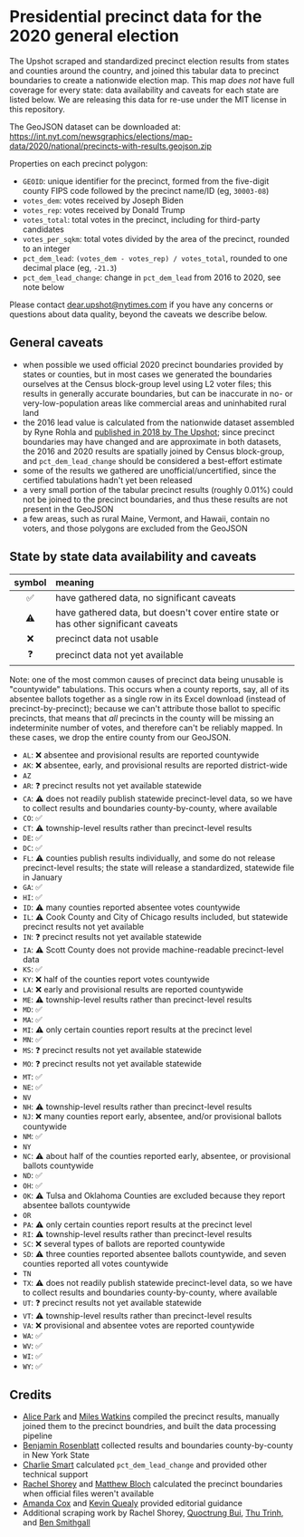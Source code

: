 # Presidential precinct data for the 2020 general election

The Upshot scraped and standardized precinct election results from states and counties around the country, and joined this tabular data to precinct boundaries to create a nationwide election map. This map _does not_ have full coverage for every state: data availability and caveats for each state are listed below. We are releasing this data for re-use under the MIT license in this repository.

The GeoJSON dataset can be downloaded at: https://int.nyt.com/newsgraphics/elections/map-data/2020/national/precincts-with-results.geojson.zip

Properties on each precinct polygon:

- `GEOID`: unique identifier for the precinct, formed from the five-digit county FIPS code followed by the precinct name/ID (eg, `30003-08`)
- `votes_dem`: votes received by Joseph Biden
- `votes_rep`: votes received by Donald Trump
- `votes_total`: total votes in the precinct, including for third-party candidates
- `votes_per_sqkm`: total votes divided by the area of the precinct, rounded to an integer
- `pct_dem_lead`: `(votes_dem - votes_rep) / votes_total`, rounded to one decimal place (eg, `-21.3`)
- `pct_dem_lead_change`: change in `pct_dem_lead` from 2016 to 2020, see note below

Please contact dear.upshot@nytimes.com if you have any concerns or questions about data quality, beyond the caveats we describe below.

## General caveats

- when possible we used official 2020 precinct boundaries provided by states or counties, but in most cases we generated the boundaries ourselves at the Census block-group level using L2 voter files; this results in generally accurate boundaries, but can be inaccurate in no- or very-low-population areas like commercial areas and uninhabited rural land
- the 2016 lead value is calculated from the nationwide dataset assembled by Ryne Rohla and [published in 2018 by The Upshot](https://www.nytimes.com/interactive/2018/upshot/election-2016-voting-precinct-maps.html); since precinct boundaries may have changed and are approximate in both datasets, the 2016 and 2020 results are spatially joined by Census block-group, and `pct_dem_lead_change` should be considered a best-effort estimate
- some of the results we gathered are unofficial/uncertified, since the certified tabulations hadn't yet been released
- a very small portion of the tabular precinct results (roughly 0.01%) could not be joined to the precinct boundaries, and thus these results are not present in the GeoJSON
- a few areas, such as rural Maine, Vermont, and Hawaii, contain no voters, and those polygons are excluded from the GeoJSON

## State by state data availability and caveats

|symbol|meaning|
|:----:|:------|
|✅|have gathered data, no significant caveats|
|⚠️|have gathered data, but doesn't cover entire state or has other significant caveats|
|❌|precinct data not usable|
|❓|precinct data not yet available|

Note: one of the most common causes of precinct data being unusable is "countywide" tabulations. This occurs when a county reports, say, all of its absentee ballots together as a single row in its Excel download (instead of precinct-by-precinct); because we can't attribute those ballot to specific precincts, that means that _all_ precincts in the county will be missing an indeterminite number of votes, and therefore can't be reliably mapped. In these cases, we drop the entire county from our GeoJSON.

- `AL`: ❌ absentee and provisional results are reported countywide
- `AK`: ❌ absentee, early, and provisional results are reported district-wide
- `AZ`
- `AR`: ❓ precinct results not yet available statewide
- `CA`: ⚠️ does not readily publish statewide precinct-level data, so we have to collect results and boundaries county-by-county, where available
- `CO`: ✅
- `CT`: ⚠️ township-level results rather than precinct-level results
- `DE`: ✅
- `DC`: ✅
- `FL`: ⚠️ counties publish results individually, and some do not release precinct-level results; the state will release a standardized, statewide file in January
- `GA`: ✅
- `HI`: ✅
- `ID`: ⚠️ many counties reported absentee votes countywide
- `IL`: ⚠️ Cook County and City of Chicago results included, but statewide precinct results not yet available
- `IN`: ❓ precinct results not yet available statewide
- `IA`: ⚠️ Scott County does not provide machine-readable precinct-level data
- `KS`: ✅
- `KY`: ❌ half of the counties report votes countywide
- `LA`: ❌ early and provisional results are reported countywide
- `ME`: ⚠️ township-level results rather than precinct-level results
- `MD`: ✅
- `MA`: ✅
- `MI`: ⚠️ only certain counties report results at the precinct level
- `MN`: ✅
- `MS`: ❓ precinct results not yet available statewide
- `MO`: ❓ precinct results not yet available statewide
- `MT`: ✅
- `NE`: ✅
- `NV`
- `NH`: ⚠️ township-level results rather than precinct-level results
- `NJ`: ❌ many counties report early, absentee, and/or provisional ballots countywide
- `NM`: ✅
- `NY`
- `NC`: ⚠️ about half of the counties reported early, absentee, or provisional ballots countywide
- `ND`: ✅
- `OH`: ✅
- `OK`: ⚠️ Tulsa and Oklahoma Counties are excluded because they report absentee ballots countywide
- `OR`
- `PA`: ⚠️ only certain counties report results at the precinct level
- `RI`: ⚠️ township-level results rather than precinct-level results
- `SC`: ❌ several types of ballots are reported countywide
- `SD`: ⚠️ three counties reported absentee ballots countywide, and seven counties reported all votes countywide
- `TN`
- `TX`: ⚠️ does not readily publish statewide precinct-level data, so we have to collect results and boundaries county-by-county, where available
- `UT`: ❓ precinct results not yet available statewide
- `VT`: ⚠️ township-level results rather than precinct-level results
- `VA`: ❌ provisional and absentee votes are reported countywide
- `WA`: ✅
- `WV`: ✅
- `WI`: ✅
- `WY`: ✅

## Credits

- [Alice Park](https://github.com/umalice) and [Miles Watkins](https://github.com/mileswwatkins) compiled the precinct results, manually joined them to the precinct boundries, and built the data processing pipeline
- [Benjamin Rosenblatt](https://twitter.com/BenJ_Rosenblatt) collected results and boundaries county-by-county in New York State
- [Charlie Smart](https://www.nytimes.com/by/charlie-smart) calculated `pct_dem_lead_change` and provided other technical support
- [Rachel Shorey](https://www.nytimes.com/by/rachel-shorey) and [Matthew Bloch](https://www.nytimes.com/by/matthew-bloch) calculated the precinct boundaries when official files weren't available
- [Amanda Cox](https://www.nytimes.com/by/amanda-cox) and [Kevin Quealy](https://www.nytimes.com/by/kevin-quealy) provided editorial guidance
- Additional scraping work by Rachel Shorey, [Quoctrung Bui](https://www.nytimes.com/by/quoctrung-bui), [Thu Trinh](https://github.com/trinhathu), and [Ben Smithgall](https://github.com/bsmithgall)
